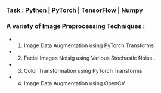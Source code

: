 ### Task :  Python | PyTorch | TensorFlow | Numpy 
### A variety of Image Preprocessing Techniques :
* 1. Image Data Augmentation using PyTorch Transforms 
* 2. Facial Images Noisig using Various Stochastic Noise  .
* 3. Color Transformation using PyTorch Transforms 
* 4. Image Data Augmentation using OpenCV
 


